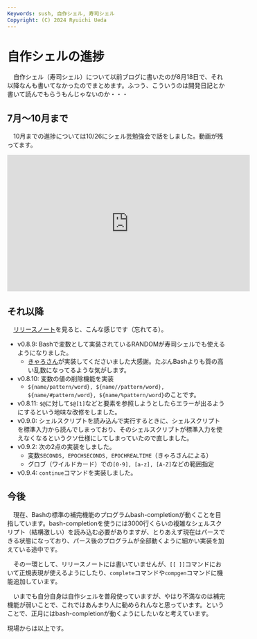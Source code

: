 ```yaml
---
Keywords: sush, 自作シェル, 寿司シェル
Copyright: (C) 2024 Ryuichi Ueda
---
```


# 自作シェルの進捗

　自作シェル（寿司シェル）について以前ブログに書いたのが8月18日で、それ以降なんも書いてなかったのでまとめます。ふつう、こういうのは開発日記とか書いて読んでもらうもんじゃないのか・・・

## 7月〜10月まで

　10月までの進捗については10/26にシェル芸勉強会で話をしました。動画が残ってます。

<iframe width="560" height="315" src="https://www.youtube.com/embed/97ROIIjrVuQ?si=9FBd58w107kmIyEK&amp;start=152" title="YouTube video player" frameborder="0" allow="accelerometer; autoplay; clipboard-write; encrypted-media; gyroscope; picture-in-picture; web-share" referrerpolicy="strict-origin-when-cross-origin" allowfullscreen></iframe>

## それ以降

　[リリースノート](https://github.com/shellgei/rusty_bash/releases)を見ると、こんな感じです（忘れてる）。


* v0.8.9: Bashで変数として実装されているRANDOMが寿司シェルでも使えるようになりました。
    * [きゃろさん](https://mi.shellgei.org/@caro)が実装してくださいました大感謝。たぶんBashよりも質の高い乱数になってるような気がします。
* v0.8.10: 変数の値の削除機能を実装
    * `${name/pattern/word}, ${name//pattern/word}, ${name/#pattern/word}, ${name/%pattern/word}`のことです。
* v0.8.11: `$@`に対して`$@[1]`などと要素を参照しようとしたらエラーが出るようにするという地味な改修をしました。
* v0.9.0: シェルスクリプトを読み込んで実行するときに、シェルスクリプトを標準入力から読んでしまっており、そのシェルスクリプトが標準入力を使えなくなるというクソ仕様にしてしまっていたので直しました。
* v0.9.2: 次の2点の実装をしました。
    * 変数`SECONDS, EPOCHSECONDS, EPOCHREALTIME`（きゃろさんによる）
    * グロブ（ワイルドカード）での`[0-9], [a-z], [A-Z]`などの範囲指定
* v0.9.4: `continue`コマンドを実装しました。

## 今後

　現在、Bashの標準の補完機能のプログラムbash-completionが動くことを目指しています。bash-completionを使うには3000行くらいの複雑なシェルスクリプト（結構激しい）を読み込む必要がありますが、とりあえず現在はパースできる状態になっており、パース後のプログラムが全部動くように細かい実装を加えている途中です。

　その一環として、リリースノートには書いていませんが、`[[ ]]`コマンドにおいて正規表現が使えるようにしたり、`complete`コマンドや`compgen`コマンドに機能追加しています。

　いまでも自分自身は自作シェルを普段使っていますが、やはり不満なのは補完機能が弱いことで、これではあんまり人に勧められんなと思っています。ということで、正月にはbash-completionが動くようにしたいなと考えています。


現場からは以上です。

